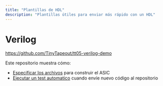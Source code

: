 ```yaml
---
title: "Plantillas de HDL"
description: "Plantillas útiles para enviar más rápido con un HDL"
---
```


# Verilog

https://github.com/TinyTapeout/tt05-verilog-demo

Este repositorio muestra cómo:

* [Especificar los archivos](https://github.com/TinyTapeout/tt05-verilog-demo/blob/main/info.yaml#L9) para construir el ASIC
* [Ejecutar un test automatico](/hdl/testing) cuando envíe nuevo código al repositorio
